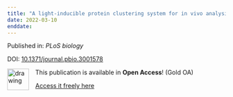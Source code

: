 ```yaml
---
title: "A light-inducible protein clustering system for in vivo analysis of α-synuclein aggregation in Parkinson disease."
date: 2022-03-10
enddate:
---
```


Published in: *PLoS biology*

DOI: [10.1371/journal.pbio.3001578](https://doi.org/10.1371/journal.pbio.3001578)

<img src="https://upload.wikimedia.org/wikipedia/commons/thumb/7/77/Open_Access_logo_PLoS_transparent.svg/800px-Open_Access_logo_PLoS_transparent.svg.png" alt="drawing" width="50" align="left"/> &nbsp;&nbsp;&nbsp;This publication is available in **Open Access**! (Gold OA)

&nbsp;&nbsp;&nbsp;[Access it freely here](https://journals.plos.org/plosbiology/article/file?id=10.1371/journal.pbio.3001578&type=printable
)

